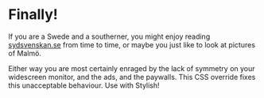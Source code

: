 Finally!
========

If you are a Swede and a southerner, you might enjoy reading [sydsvenskan.se](http://www.sydsvenskan.se/) from time to time, or maybe you just like to look at pictures of Malmö.

Either way you are most certainly enraged by the lack of symmetry on your widescreen monitor, and the ads, and the paywalls. This CSS override fixes this unacceptable behaviour. Use with Stylish!